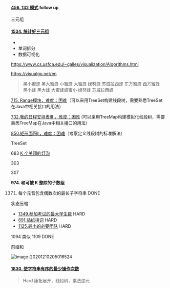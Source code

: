 



#### [456. 132 模式](https://leetcode-cn.com/problems/132-pattern/) follow up

三元组

#### [1534. 统计好三元组](https://leetcode-cn.com/problems/count-good-triplets/)









-  
-  单词拆分
-  数据可视化

https://www.cs.usfca.edu/~galles/visualization/Algorithms.html



https://visualgo.net/en



>  黑小蜜蜂 黑大蜜蜂 小蜜蜂 大蜜蜂  绿努蜂 苏威拉西蜂 东方蜜蜂 西方蜜蜂 黑小蜂 黑大蜂 大蜜蜂蜂蜜小 绿努蜂  苏威拉西蜂







[715. Range模块，难度：困难](https://leetcode-cn.com/problems/range-module/)（可以采用TreeSet构建线段树，需要熟悉TreeSet在Java中相关接口的用法）

[732.我的日程安排表III ，难度：困难](https://leetcode-cn.com/problems/my-calendar-iii/) (可以采用TreeMap构建模拟化线段树，需要熟悉TreeMap在Java中相关接口的用法)

[850.矩形面积II，难度：困难](https://leetcode-cn.com/problems/rectangle-area-ii/)（考察定义线段树的标准解法）



TreeSet

683 [ K 个关闭的灯泡](https://leetcode-cn.com/problems/k-empty-slots) 



303

307





**974. 和可被 K 整除的子数组**

1371. 每个元音包含偶数次的最长子字符串  DONE





状态压缩

- [1349.参加考试的最大学生数](https://leetcode-cn.com/problems/maximum-students-taking-exam/)  HARD
- [691.贴纸拼词](https://leetcode-cn.com/problems/stickers-to-spell-word/) HARD
- [1125.最小的必要团队](https://leetcode-cn.com/problems/smallest-sufficient-team/)  HARD





1094 类似 1109  DONE

 

前缀和

![image-20201210205016524](D:\Dev\SrcCode\geek-algorithm-leetcode\src\main\leetcode_manuscripts\todo\TODO_LIST.assets\image-20201210205016524.png)

 



#### [1830. 使字符串有序的最少操作次数](https://leetcode-cn.com/problems/minimum-number-of-operations-to-make-string-sorted/)

> Hard 康拓展开，线段树，乘法逆元


